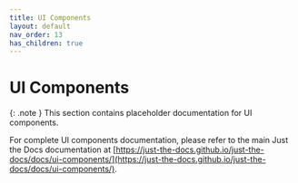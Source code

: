 ```yaml
---
title: UI Components
layout: default
nav_order: 13
has_children: true
---
```


# UI Components

{: .note }
This section contains placeholder documentation for UI components.

For complete UI components documentation, please refer to the main Just the Docs documentation at [https://just-the-docs.github.io/just-the-docs/docs/ui-components/](https://just-the-docs.github.io/just-the-docs/docs/ui-components/).